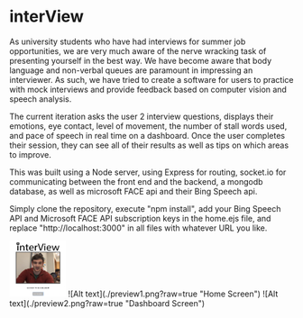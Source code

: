 # interView

As university students who have had interviews for summer job opportunities, we are very much aware of the nerve wracking task of presenting yourself in the best way. We have become aware that body language and non-verbal queues are paramount in impressing an interviewer. As such, we have tried to create a software for users to practice with mock interviews and provide feedback based on computer vision and speech analysis.

The current iteration asks the user 2 interview questions, displays their emotions, eye contact, level of movement, the number of stall words used, and pace of speech in real time on a dashboard. Once the user completes their session, they can see all of their results as well as tips on which areas to improve.

This was built using a Node server, using Express for routing, socket.io for communicating between the front end and the backend, a mongodb database, as well as microsoft FACE api and their Bing Speech api.

Simply clone the repository, execute "npm install", add your Bing Speech API and Microsoft FACE API subscription keys in the home.ejs file, and replace "http://localhost:3000" in all files with whatever URL you like.

<img src="./preview1.png" width="100" height="100"/>
![Alt text](./preview1.png?raw=true "Home Screen")
![Alt text](./preview2.png?raw=true "Dashboard Screen")





